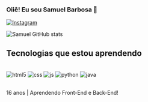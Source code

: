 ### Oiiê! Eu sou Samuel Barbosa 👋

[![Instagram](https://img.shields.io/badge/Instagram-E4405F?style=for-the-badge&logo=instagram&logoColor=white)](https://instagram.com/s2dwx)


![Samuel GitHub stats](https://github-readme-stats.vercel.app/api?username=s2ddv&show_icons=true&theme=radical)

## Tecnologias que estou aprendendo 

<div style=display: inline_block><br/>
  <img align="center" alt="html5" src="https://img.shields.io/badge/HTML-239120?style=for-the-badge&logo=html5&logoColor=white">
  <img align="center" alt="css" src="https://img.shields.io/badge/CSS-239120?&style=for-the-badge&logo=css3&logoColor=white">
  <img align="center" alt="js" src="https://img.shields.io/badge/JavaScript-F7DF1E?style=for-the-badge&logo=javascript&logoColor=black">
  <img align="center" alt="python" src="https://img.shields.io/badge/Python-14354C?style=for-the-badge&logo=python&logoColor=white">
  <img align="center" alt="java" src="https://img.shields.io/badge/Java-ED8B00?style=for-the-badge&logo=openjdk&logoColor=white">
</div><br/>

16 anos | Aprendendo Front-End e Back-End! <br/>

